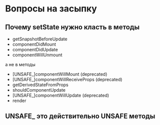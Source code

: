 # Вопросы на засыпку

## Почему setState нужно класть в методы

* getSnapshotBeforeUpdate
* componentDidMount
* componentDidUpdate
* componentWillUnmount

а не в методы

* [UNSAFE_]componentWillMount (deprecated)
* [UNSAFE_]componentWillReceiveProps (deprecated)
* getDerivedStateFromProps
* shouldComponentUpdate
* [UNSAFE_]componentWillUpdate (deprecated)
* render

## UNSAFE_ это действительно UNSAFE методы


